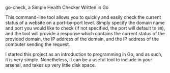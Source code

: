 go-check, a Simple Health Checker Written in Go

This command-line tool allows you to quickly and easily check the current status of a website on a port-by-port level. Simply specify the domain name and port you would like to check (if not specified, the port will default to `80`), and the tool will provide a response which contains the current status of the provided domain, the IP address of the domain, and the IP address of the computer sending the request.

I started this project as an introduction to programming in Go, and as such, it is very simple. Nonetheless, it can be a useful tool to include in your arsenal, and takes up very little disk space.
